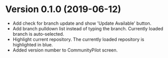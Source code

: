 Version 0.1.0 (2019-06-12)
==========================
 * Add check for branch update and show 'Update Available' button.  
 * Add branch pulldown list instead of typing the branch.  Currently loaded branch is auto-selected.
 * Highlight current repository.  The currently loaded repository is highlighted in blue.
 * Added version number to CommunityPilot screen.
